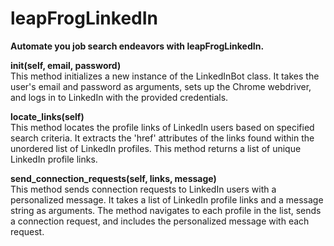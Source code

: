 # leapFrogLinkedIn
**Automate you job search endeavors with leapFrogLinkedIn.** <br>

**__init__(self, email, password)** <br>
This method initializes a new instance of the LinkedInBot class. It takes the user's email and password as arguments, sets up the Chrome webdriver, and logs in to LinkedIn with the provided credentials.

**locate_links(self)** <br>
This method locates the profile links of LinkedIn users based on specified search criteria. It extracts the 'href' attributes of the links found within the unordered list of LinkedIn profiles. This method returns a list of unique LinkedIn profile links.

**send_connection_requests(self, links, message)** <br>
This method sends connection requests to LinkedIn users with a personalized message. It takes a list of LinkedIn profile links and a message string as arguments. The method navigates to each profile in the list, sends a connection request, and includes the personalized message with each request.
